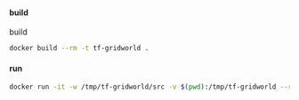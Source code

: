 #### build

build

```sh
docker build --rm -t tf-gridworld .
```

#### run

```sh
docker run -it -w /tmp/tf-gridworld/src -v $(pwd):/tmp/tf-gridworld --rm tf-gridworld python index.py
```
